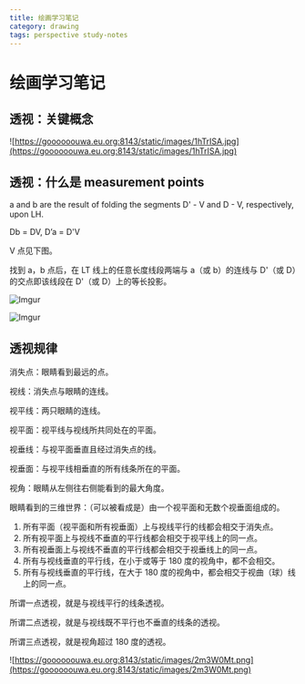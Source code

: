 ```yaml
---
title: 绘画学习笔记
category: drawing
tags: perspective study-notes
---
```


# 绘画学习笔记

## 透视：关键概念

![https://goooooouwa.eu.org:8143/static/images/1hTrISA.jpg](https://goooooouwa.eu.org:8143/static/images/1hTrISA.jpg)

## 透视：什么是 measurement points

a and b are the result of folding the segments D' - V and D - V, respectively, upon LH.

Db = DV, D’a = D'V

V 点见下图。

找到 a，b 点后，在 LT 线上的任意长度线段两端与 a（或 b）的连线与 D'（或 D）的交点即该线段在 D'（或 D）上的等长投影。

![Imgur](https://goooooouwa.eu.org:8143/static/images/CW4MgNW.png)

![Imgur](https://goooooouwa.eu.org:8143/static/images/6ZHpdM7.png)

## 透视规律

消失点：眼睛看到最远的点。

视线：消失点与眼睛的连线。

视平线：两只眼睛的连线。

视平面：视平线与视线所共同处在的平面。

视垂线：与视平面垂直且经过消失点的线。

视垂面：与视平线相垂直的所有线条所在的平面。

视角：眼睛从左侧往右侧能看到的最大角度。

眼睛看到的三维世界：（可以被看成是）由一个视平面和无数个视垂面组成的。

1. 所有平面（视平面和所有视垂面）上与视线平行的线都会相交于消失点。
2. 所有视平面上与视线不垂直的平行线都会相交于视平线上的同一点。
3. 所有视垂面上与视线不垂直的平行线都会相交于视垂线上的同一点。
4. 所有与视线垂直的平行线，在小于或等于 180 度的视角中，都不会相交。
5. 所有与视线垂直的平行线，在大于 180 度的视角中，都会相交于视曲（球）线上的同一点。

所谓一点透视，就是与视线平行的线条透视。

所谓二点透视，就是与视线既不平行也不垂直的线条的透视。

所谓三点透视，就是视角超过 180 度的透视。

![https://goooooouwa.eu.org:8143/static/images/2m3W0Mt.png](https://goooooouwa.eu.org:8143/static/images/2m3W0Mt.png)

